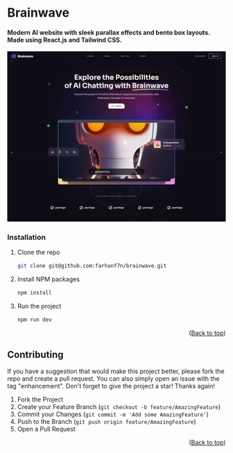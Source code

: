 # Brainwave

#### Modern AI website with sleek parallax effects and bento box layouts. Made using React.js and Tailwind CSS.

![](./src/assets/Thumbnail.png)

### Installation

1. Clone the repo
   ```sh
   git clone git@github.com:farhanf7n/brainwave.git
   ```
2. Install NPM packages
   ```sh
   npm install
   ```
3. Run the project
   ```sh
   npm run dev
   ```
   <p align="right">(<a href="#readme-top">Back to top</a>)</p>

## Contributing

If you have a suggestion that would make this project better, please fork the repo and create a pull request. You can also simply open an issue with the tag "enhancement".
Don't forget to give the project a star! Thanks again!

1. Fork the Project
2. Create your Feature Branch (`git checkout -b feature/AmazingFeature`)
3. Commit your Changes (`git commit -m 'Add some AmazingFeature'`)
4. Push to the Branch (`git push origin feature/AmazingFeature`)
5. Open a Pull Request

<p align="right">(<a href="#readme-top">Back to top</a>)</p>
